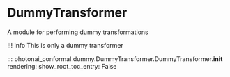 # DummyTransformer

A module for performing dummy transformations

!!! info 
    This is only a dummy transformer

::: photonai_conformal.dummy.DummyTransformer.DummyTransformer.__init__
    rendering:
        show_root_toc_entry: False